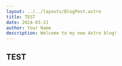 ```yaml
---
layout: ../../layouts/BlogPost.astro
title: TEST
date: 2024-03-21
author: Your Name
description: Welcome to my new Astro blog!
---
```


## TEST

